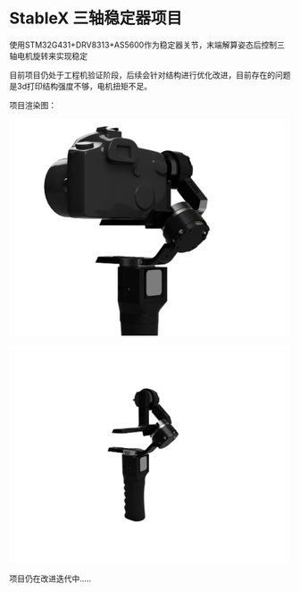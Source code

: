# StableX 三轴稳定器项目

使用STM32G431+DRV8313+AS5600作为稳定器关节，末端解算姿态后控制三轴电机旋转来实现稳定

目前项目仍处于工程机验证阶段，后续会针对结构进行优化改进，目前存在的问题是3d打印结构强度不够，电机扭矩不足。

项目渲染图：

![image-20231209144944012](https://github.com/DailyNoBug/StableX/blob/main/pic/e594816d-c78c-46df-843f-ee8b5b36c936.PNG)

![image-20231209144944013](https://github.com/DailyNoBug/StableX/blob/main/pic/_2023-Oct-13_03-56-09AM-000_CustomizedView9576349079.png)

项目仍在改进迭代中.....